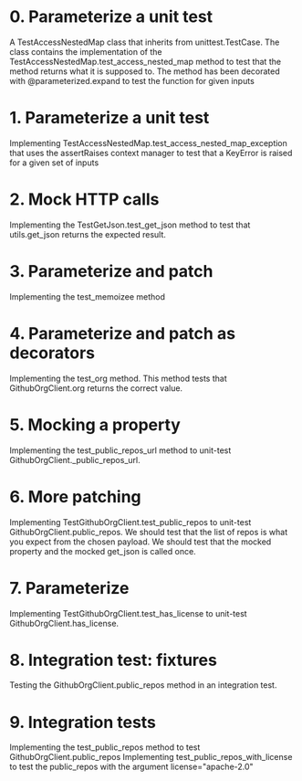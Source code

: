 # 0. Parameterize a unit test
A TestAccessNestedMap class that inherits from unittest.TestCase.
The class contains the implementation of the TestAccessNestedMap.test_access_nested_map method
to test that the method returns what it is supposed to.
The method has been decorated with @parameterized.expand to test the function for given inputs

# 1. Parameterize a unit test
Implementing TestAccessNestedMap.test_access_nested_map_exception that uses the assertRaises context
manager to test that a KeyError is raised for a given set of inputs

# 2. Mock HTTP calls
Implementing the TestGetJson.test_get_json method to test that utils.get_json returns the expected result.

# 3. Parameterize and patch
Implementing the test_memoizee method

# 4. Parameterize and patch as decorators
Implementing the test_org method.
This method tests that GithubOrgClient.org returns the correct value.

# 5. Mocking a property
Implementing the test_public_repos_url method to unit-test GithubOrgClient._public_repos_url.

# 6. More patching
Implementing TestGithubOrgClient.test_public_repos to unit-test GithubOrgClient.public_repos.
We should test that the list of repos is what you expect from the chosen payload.
We should test that the mocked property and the mocked get_json is called once.

# 7. Parameterize
Implementing TestGithubOrgClient.test_has_license to unit-test GithubOrgClient.has_license.

# 8. Integration test: fixtures
Testing the GithubOrgClient.public_repos method in an integration test.

# 9. Integration tests
Implementing the test_public_repos method to test GithubOrgClient.public_repos
Implementing test_public_repos_with_license to test the public_repos with the argument license="apache-2.0"
